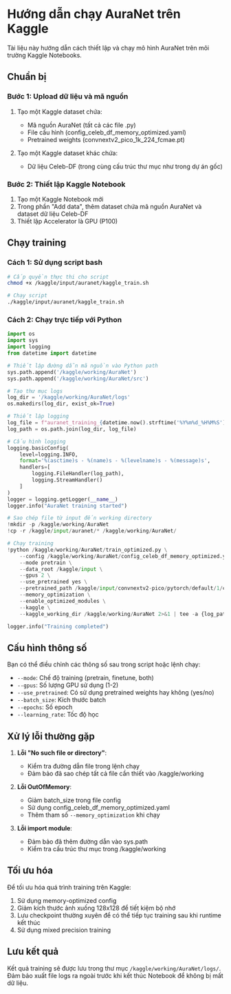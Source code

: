 # Hướng dẫn chạy AuraNet trên Kaggle

Tài liệu này hướng dẫn cách thiết lập và chạy mô hình AuraNet trên môi trường Kaggle Notebooks.

## Chuẩn bị

### Bước 1: Upload dữ liệu và mã nguồn
1. Tạo một Kaggle dataset chứa:
   - Mã nguồn AuraNet (tất cả các file .py)
   - File cấu hình (config_celeb_df_memory_optimized.yaml)
   - Pretrained weights (convnextv2_pico_1k_224_fcmae.pt)

2. Tạo một Kaggle dataset khác chứa:
   - Dữ liệu Celeb-DF (trong cùng cấu trúc thư mục như trong dự án gốc)

### Bước 2: Thiết lập Kaggle Notebook
1. Tạo một Kaggle Notebook mới
2. Trong phần "Add data", thêm dataset chứa mã nguồn AuraNet và dataset dữ liệu Celeb-DF
3. Thiết lập Accelerator là GPU (P100)

## Chạy training

### Cách 1: Sử dụng script bash
```bash
# Cấp quyền thực thi cho script
chmod +x /kaggle/input/auranet/kaggle_train.sh

# Chạy script
./kaggle/input/auranet/kaggle_train.sh
```

### Cách 2: Chạy trực tiếp với Python
```python
import os
import sys
import logging
from datetime import datetime

# Thiết lập đường dẫn mã nguồn vào Python path
sys.path.append('/kaggle/working/AuraNet')
sys.path.append('/kaggle/working/AuraNet/src')

# Tạo thư mục logs
log_dir = '/kaggle/working/AuraNet/logs'
os.makedirs(log_dir, exist_ok=True)

# Thiết lập logging
log_file = f"auranet_training_{datetime.now().strftime('%Y%m%d_%H%M%S')}.log"
log_path = os.path.join(log_dir, log_file)

# Cấu hình logging
logging.basicConfig(
    level=logging.INFO,
    format='%(asctime)s - %(name)s - %(levelname)s - %(message)s',
    handlers=[
        logging.FileHandler(log_path),
        logging.StreamHandler()
    ]
)
logger = logging.getLogger(__name__)
logger.info("AuraNet training started")

# Sao chép file từ input đến working directory
!mkdir -p /kaggle/working/AuraNet
!cp -r /kaggle/input/auranet/* /kaggle/working/AuraNet/

# Chạy training
!python /kaggle/working/AuraNet/train_optimized.py \
    --config /kaggle/working/AuraNet/config_celeb_df_memory_optimized.yaml \
    --mode pretrain \
    --data_root /kaggle/input \
    --gpus 2 \
    --use_pretrained yes \
    --pretrained_path /kaggle/input/convnextv2-pico/pytorch/default/1/convnextv2_pico_1k_224_fcmae.pt \
    --memory_optimization \
    --enable_optimized_modules \
    --kaggle \
    --kaggle_working_dir /kaggle/working/AuraNet 2>&1 | tee -a {log_path}

logger.info("Training completed")
```

## Cấu hình thông số

Bạn có thể điều chỉnh các thông số sau trong script hoặc lệnh chạy:

- `--mode`: Chế độ training (pretrain, finetune, both)
- `--gpus`: Số lượng GPU sử dụng (1-2)
- `--use_pretrained`: Có sử dụng pretrained weights hay không (yes/no)
- `--batch_size`: Kích thước batch
- `--epochs`: Số epoch
- `--learning_rate`: Tốc độ học

## Xử lý lỗi thường gặp

1. **Lỗi "No such file or directory"**:
   - Kiểm tra đường dẫn file trong lệnh chạy
   - Đảm bảo đã sao chép tất cả file cần thiết vào /kaggle/working

2. **Lỗi OutOfMemory**:
   - Giảm batch_size trong file config
   - Sử dụng config_celeb_df_memory_optimized.yaml
   - Thêm tham số `--memory_optimization` khi chạy

3. **Lỗi import module**:
   - Đảm bảo đã thêm đường dẫn vào sys.path
   - Kiểm tra cấu trúc thư mục trong /kaggle/working

## Tối ưu hóa

Để tối ưu hóa quá trình training trên Kaggle:

1. Sử dụng memory-optimized config
2. Giảm kích thước ảnh xuống 128x128 để tiết kiệm bộ nhớ
3. Lưu checkpoint thường xuyên để có thể tiếp tục training sau khi runtime kết thúc
4. Sử dụng mixed precision training

## Lưu kết quả

Kết quả training sẽ được lưu trong thư mục `/kaggle/working/AuraNet/logs/`. Đảm bảo xuất file logs ra ngoài trước khi kết thúc Notebook để không bị mất dữ liệu.
